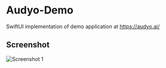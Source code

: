 # Audyo-Demo
SwiftUI implementation of demo application at https://audyo.ai/ 

## Screenshot
![Screenshot 1](https://innovase.co.ke/avatar/images/3A528C0E-A724-449A-9FC0-C08CC9479752.md.png)
